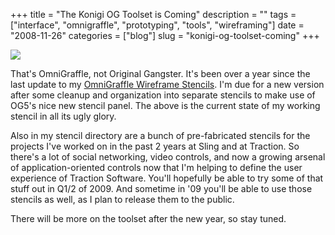 +++
title = "The Konigi OG Toolset is Coming"
description = ""
tags = ["interface", "omnigraffle", "prototyping", "tools", "wireframing"]
date = "2008-11-26"
categories = ["blog"]
slug = "konigi-og-toolset-coming"
+++



  <div class="notebook-screenshot"><img src="//konigi.com/media/notebook/konigi-wireframe-draft.jpg" class="notebook-image" /></div><p>That's OmniGraffle, not Original Gangster. It's been over a year since the last update to my <a href="http://urlgreyhot.com/personal/resources/omnigraffle_wireframe_palette">OmniGraffle Wireframe Stencils</a>. I'm due for a new version after some cleanup and organization into separate stencils to make use of OG5's nice new stencil panel. The above is the current state of my working stencil in all its ugly glory. </p>
<p>Also in my stencil directory are a bunch of pre-fabricated stencils for the projects I've worked on in the past 2 years at Sling and at Traction. So there's a lot of social networking, video controls, and now a growing arsenal of application-oriented controls now that I'm helping to define the user experience of Traction Software. You'll hopefully be able to try some of that stuff out in Q1/2 of 2009. And sometime in '09 you'll be able to use those stencils as well, as I plan to release them to the public. </p>
<p>There will be more on the toolset after the new year, so stay tuned. </p>
    
  
